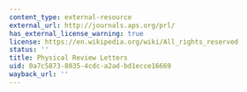 ```yaml
---
content_type: external-resource
external_url: http://journals.aps.org/prl/
has_external_license_warning: true
license: https://en.wikipedia.org/wiki/All_rights_reserved
status: ''
title: Physical Review Letters
uid: 0a7c5873-8035-4cdc-a2ad-bd1ecce16669
wayback_url: ''
---
```

